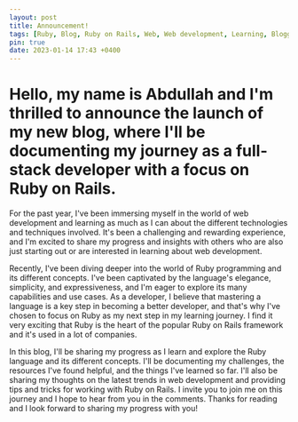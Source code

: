 ```yaml
---
layout: post
title: Announcement!
tags: [Ruby, Blog, Ruby on Rails, Web, Web development, Learning, Blogging, New, Announcement, Introduction, Update]
pin: true
date: 2023-01-14 17:43 +0400
---
```

# Hello, my name is Abdullah and I'm thrilled to announce the launch of my new blog, where I'll be documenting my journey as a full-stack developer with a focus on Ruby on Rails. 

For the past year, I've been immersing myself in the world of web development and learning as much as I can about the different technologies and techniques involved. It's been a challenging and rewarding experience, and I'm excited to share my progress and insights with others who are also just starting out or are interested in learning about web development.

Recently, I've been diving deeper into the world of Ruby programming and its different concepts. I've been captivated by the language's elegance, simplicity, and expressiveness, and I'm eager to explore its many capabilities and use cases. As a developer, I believe that mastering a language is a key step in becoming a better developer, and that's why I've chosen to focus on Ruby as my next step in my learning journey. I find it very exciting that Ruby is the heart of the popular Ruby on Rails framework and it's used in a lot of companies.

In this blog, I'll be sharing my progress as I learn and explore the Ruby language and its different concepts. I'll be documenting my challenges, the resources I've found helpful, and the things I've learned so far. I'll also be sharing my thoughts on the latest trends in web development and providing tips and tricks for working with Ruby on Rails. I invite you to join me on this journey and I hope to hear from you in the comments. Thanks for reading and I look forward to sharing my progress with you!
